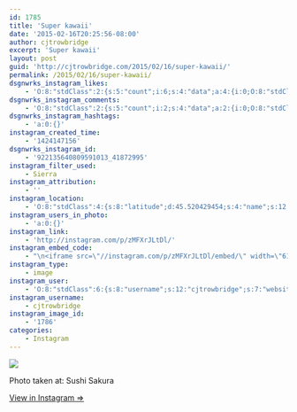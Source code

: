 ```yaml
---
id: 1785
title: 'Super kawaii'
date: '2015-02-16T20:25:56-08:00'
author: cjtrowbridge
excerpt: 'Super kawaii'
layout: post
guid: 'http://cjtrowbridge.com/2015/02/16/super-kawaii/'
permalink: /2015/02/16/super-kawaii/
dsgnwrks_instagram_likes:
    - 'O:8:"stdClass":2:{s:5:"count";i:6;s:4:"data";a:4:{i:0;O:8:"stdClass":4:{s:8:"username";s:13:"djbuckydungun";s:15:"profile_picture";s:106:"https://igcdn-photos-h-a.akamaihd.net/hphotos-ak-xaf1/t51.2885-19/10919137_971718756174231_205640470_a.jpg";s:2:"id";s:9:"199456559";s:9:"full_name";s:16:"DJ Bucky Dun-Gun";}i:1;O:8:"stdClass":4:{s:8:"username";s:9:"surfb0rt_";s:15:"profile_picture";s:84:"https://instagramimages-a.akamaihd.net/profiles/profile_31057378_75sq_1387787541.jpg";s:2:"id";s:8:"31057378";s:9:"full_name";s:16:"Dāniel Cariveau";}i:2;O:8:"stdClass":4:{s:8:"username";s:9:"aquamatey";s:15:"profile_picture";s:107:"https://igcdn-photos-b-a.akamaihd.net/hphotos-ak-xpa1/t51.2885-19/1168924_1545277322374505_1429730127_a.jpg";s:2:"id";s:9:"178804699";s:9:"full_name";s:11:"Andrew Mote";}i:3;O:8:"stdClass":4:{s:8:"username";s:9:"delta1188";s:15:"profile_picture";s:107:"https://igcdn-photos-e-a.akamaihd.net/hphotos-ak-xap1/t51.2885-19/10311208_608625432539164_1882531507_a.jpg";s:2:"id";s:8:"31167575";s:9:"full_name";s:8:"J Rueter";}}}'
dsgnwrks_instagram_comments:
    - 'O:8:"stdClass":2:{s:5:"count";i:2;s:4:"data";a:2:{i:0;O:8:"stdClass":4:{s:12:"created_time";s:10:"1424147175";s:4:"text";s:42:"Eating vegas and thinking of @steg_osaurus";s:4:"from";O:8:"stdClass":4:{s:8:"username";s:12:"cjtrowbridge";s:15:"profile_picture";s:103:"https://igcdn-photos-f-a.akamaihd.net/hphotos-ak-xpa1/t51.2885-19/925559_452430704897917_67836701_a.jpg";s:2:"id";s:8:"41872995";s:9:"full_name";s:13:"CJ Trowbridge";}s:2:"id";s:18:"922135798658028256";}i:1;O:8:"stdClass":4:{s:12:"created_time";s:10:"1424147740";s:4:"text";s:27:"Vegas is my FAAAAAVVVVE!!!!";s:4:"from";O:8:"stdClass":4:{s:8:"username";s:12:"steg_osaurus";s:15:"profile_picture";s:107:"https://igcdn-photos-e-a.akamaihd.net/hphotos-ak-xaf1/t51.2885-19/10948698_1546257395623908_861101716_a.jpg";s:2:"id";s:8:"35090129";s:9:"full_name";s:17:"Salvador Guerrero";}s:2:"id";s:18:"922140543992909842";}}}'
dsgnwrks_instagram_hashtags:
    - 'a:0:{}'
instagram_created_time:
    - '1424147156'
dsgnwrks_instagram_id:
    - '922135640809591013_41872995'
instagram_filter_used:
    - Sierra
instagram_attribution:
    - ''
instagram_location:
    - 'O:8:"stdClass":4:{s:8:"latitude";d:45.520429454;s:4:"name";s:12:"Sushi Sakura";s:9:"longitude";d:-122.677825919;s:2:"id";i:587436;}'
instagram_users_in_photo:
    - 'a:0:{}'
instagram_link:
    - 'http://instagram.com/p/zMFXrJLtDl/'
instagram_embed_code:
    - "\n<iframe src=\"//instagram.com/p/zMFXrJLtDl/embed/\" width=\"612\" height=\"710\" frameborder=\"0\" scrolling=\"no\" allowtransparency=\"true\"></iframe>\n"
instagram_type:
    - image
instagram_user:
    - 'O:8:"stdClass":6:{s:8:"username";s:12:"cjtrowbridge";s:7:"website";s:0:"";s:15:"profile_picture";s:103:"https://igcdn-photos-f-a.akamaihd.net/hphotos-ak-xpa1/t51.2885-19/925559_452430704897917_67836701_a.jpg";s:9:"full_name";s:13:"CJ Trowbridge";s:3:"bio";s:0:"";s:2:"id";s:8:"41872995";}'
instagram_username:
    - cjtrowbridge
instagram_image_id:
    - '1786'
categories:
    - Instagram
---
```


[![](http://blog.cjtrowbridge.com/wp-content/uploads/2015/02/10963767_960933233919299_1734241532_n.jpg)](http://instagram.com/p/zMFXrJLtDl/)

Photo taken at: Sushi Sakura

[View in Instagram ⇒](http://instagram.com/p/zMFXrJLtDl/)